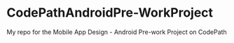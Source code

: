 # CodePathAndroidPre-WorkProject
My repo for the Mobile App Design - Android Pre-work Project on CodePath
